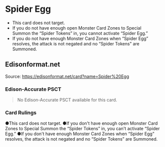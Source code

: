 # Spider Egg

*   This card does not target.
*   If you do not have enough open Monster Card Zones to Special Summon the “Spider Tokens” in, you cannot activate “Spider Egg.”
*   If you do not have enough Monster Card Zones when “Spider Egg” resolves, the attack is not negated and no “Spider Tokens” are Summoned.

## Edisonformat.net

Source: https://edisonformat.net/card?name=Spider%20Egg

### Edison-Accurate PSCT

> No Edison-Accurate PSCT available for this card.

### Card Rulings

●This card does not target.
●If you don't have enough open Monster Card Zones to Special Summon the “Spider Tokens” in, you can't activate “Spider Egg.”
●If you don't have enough Monster Card Zones when “Spider Egg” resolves, the attack is not negated and no “Spider Tokens” are Summoned.
            